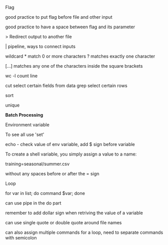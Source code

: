  Flag
 
 good practice to put flag before file and other input
 
 good practice to have a space between flag and its parameter
 
 
 \> Redirect output to another file
 
 | pipeline, ways to connect inputs
 
 
 wildcard \* match 0 or more characters
 ? matches exactly one character
 
 [...] matches any one of the characters inside the square brackets


wc  -l count line

cut    select certain fields from data
grep   select certain rows

sort

unique



**Batch Processing**


Environment variable

To see all use 'set'

echo    -  check value of env variable, add $ sign before variable


To create a shell variable, you simply assign a value to a name:

training=seasonal/summer.csv

without any spaces before or after the = sign




Loop

for var in list; do command $var; done

can use pipe in the do part

remember to add dollar sign when retriving the value of a variable


can use single quote or double quote around file names

can also assign multiple commands for a loop, need to separate commands with semicolon



